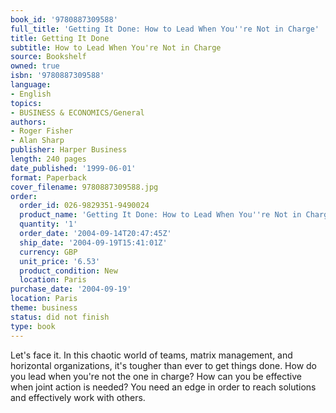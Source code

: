 ```yaml
---
book_id: '9780887309588'
full_title: 'Getting It Done: How to Lead When You''re Not in Charge'
title: Getting It Done
subtitle: How to Lead When You're Not in Charge
source: Bookshelf
owned: true
isbn: '9780887309588'
language:
- English
topics:
- BUSINESS & ECONOMICS/General
authors:
- Roger Fisher
- Alan Sharp
publisher: Harper Business
length: 240 pages
date_published: '1999-06-01'
format: Paperback
cover_filename: 9780887309588.jpg
order:
  order_id: 026-9829351-9490024
  product_name: 'Getting It Done: How to Lead When You''re Not in Charge'
  quantity: '1'
  order_date: '2004-09-14T20:47:45Z'
  ship_date: '2004-09-19T15:41:01Z'
  currency: GBP
  unit_price: '6.53'
  product_condition: New
  location: Paris
purchase_date: '2004-09-19'
location: Paris
theme: business
status: did not finish
type: book
---
```

Let's face it. In this chaotic world of teams, matrix management, and horizontal organizations, it's tougher than ever to get things done. How do you lead when you're not the one in charge? How can you be effective when joint action is needed? You need an edge in order to reach solutions and effectively work with others.
